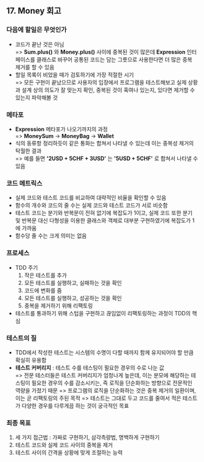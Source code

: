 ## 17. Money 회고
   
###  다음에 할일은 무엇인가
- 코드가 끝난 것은 아님  
  => **Sum.plus()** 와 **Money.plus()** 사이에 중복된 것이 많은데 **Expression** 인터페이스를 클래스로 바꾸어 공통된 코드는 담는 그릇으로 사용한다면 더 많은 중복 제거를 할 수 있음
- 할일 목록이 비었을 때가 검토하기에 가장 적절한 시기  
  => 모든 구현이 끝났으므로 사용자의 입장에서 프로그램을 테스트해보고 실제 상황과 설계 상의 의도가 잘 맞는지 확인, 중복된 것이 혹여나 있는지, 있다면 제거할 수 있는지 파악해볼 것

###  메타포
- **Expression** 메타포가 나오기까지의 과정  
  => **MoneySum** -> **MoneyBag** -> **Wallet**
- 식의 동류항 정리하듯이 같은 통화는 합쳐서 나타낼 수 있는데 이는 중복성 제거의 탁월한 결과  
  => 예를 들면 **'2USD + 5CHF + 3USD'** 는 **'5USD + 5CHF'** 로 합쳐서 나타낼 수 있음

###  코드 메트릭스
- 실제 코드와 테스트 코드를 비교하여 대략적인 비율을 확인할 수 있음
- 함수의 개수와 코드의 줄 수는 실제 코드와 테스트 코드가 서로 비슷함
- 테스트 코드는 분기와 반복문이 전혀 없기에 복잡도가 1이고, 실제 코드 또한 분기 및 반복문 대신 다형성을 이용한 클래스와 객체로 대부분 구현하였기에 복잡도가 1에 가까움
- 함수당 줄 수는 크게 의미는 없음
  
###  프로세스
- TDD 주기  
  1. 작은 테스트를 추가
  2. 모든 테스트를 실행하고, 실패하는 것을 확인
  3. 코드에 변화를 줌
  4. 모든 테스트를 실행하고, 성공하는 것을 확인
  5. 중복을 제거하기 위해 리팩토링
- 테스트를 통과하기 위해 스텁을 구현하고 끊임없이 리팩토링하는 과정이 TDD의 핵심
  
###  테스트의 질
- TDD에서 작성한 테스트는 시스템의 수명이 다할 때까지 함께 유지되어야 할 만큼 확실히 유용함
- **테스트 커버리지** : 테스트 수를 테스팅이 필요한 경우의 수로 나눈 값  
  => 전문 테스터들은 테스트 커버리지가 엄청나게 높은데, 이는 분모에 해당하는 테스팅이 필요한 경우의 수를 감소시키는, 즉 로직을 단순화하는 방향으로 전문적인 역량을 가졌기 때문
  => 프로그램의 로직을 단순화하는 것은 중복 제거의 일환이며, 이는 곧 리팩토링의 주된 목적
  => 테스트는 그대로 두고 코드를 줄여서 적은 테스트가 다양한 경우를 다루게끔 하는 것이 궁극적인 목표

###  최종 목표
1. 세 가지 접근법 : 가짜로 구현하기, 삼각측량법, 명백하게 구현하기
2. 테스트 코드와 실제 코드 사이의 중복을 제거
3. 테스트 사이의 간격을 상황에 맞게 조절하는 능력